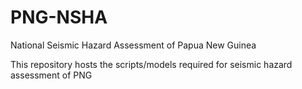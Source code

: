 # PNG-NSHA
National Seismic Hazard Assessment of Papua New Guinea

This repository hosts the scripts/models required for seismic hazard assessment of PNG
